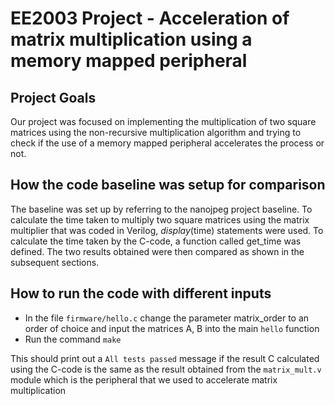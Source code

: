 # EE2003 Project - Acceleration of matrix multiplication using a memory mapped peripheral

## Project Goals
Our project was focused on implementing the multiplication of two square matrices using the
non-recursive multiplication algorithm and trying to check if the use of a memory mapped
peripheral accelerates the process or not.

## How the code baseline was setup for comparison
The baseline was set up by referring to the nanojpeg project baseline. To calculate the time taken to
multiply two square matrices using the matrix multiplier that was coded in Verilog,
$display($time) statements were used. To calculate the time taken by the C-code, a function
called get_time was defined. The two results obtained were then compared as shown in the
subsequent sections.

## How to run the code with different inputs
- In the file ```firmware/hello.c``` change the parameter matrix_order to an order of choice and input the matrices A, B into the main ```hello``` function
- Run the command ```make```

This should print out a ```All tests passed``` message if the result C calculated using the C-code is the same as the result obtained from the ```matrix_mult.v``` module which is the peripheral that we used to accelerate matrix multiplication